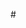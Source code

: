 #<!DOCTYPE html>
<html>
<head>
    <title>Ví dụ về chữ màu</title>
    <style>
        h1 {
            color: #ff0000;
        }

        p {
            color: rgb(0, 0, 255);
        }
    </style>
</head>
<body>
    <h1>Anh Yêu Em</h1>
    <p>by Hoàng Giang</p>
</body>
</html>
